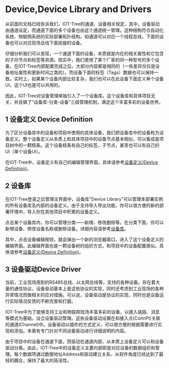 Device,Device Library and Drivers
==

从前面的文档已经告诉我们，IOT-Tree的通道、设备相关规定。其中，设备驱动由通道设定，而通道下面的多个设备也由这个通道统一管理。这种结构符合自动化系统、物联网系统的实际部署拓扑结构。如通道可以对应一个线程总线，下面的设备也可以对应现场总线下面挂接的设备。

仔细分析我们可以发现，一个通道下面的设备，本质就是内在的相关属性和它包含的子孙节点和标签等资源。现实中，我们使用了某个厂家的同一种型号的多个设备，在IOT-Tree内部配置完成之后，大部分内容都是相同的（一些差异仅仅是设备地址属性和更新时间之类的）。而设备下面的标签（Tags）数据也可以保持一致。实时上，如果某个设备内部比较复杂，我们也可以在此设备下面定义单个设备UI，这个UI也是可以共用的。

因此，IOT-Tree对设备管理单独引入了一个设备库。这个设备库和具体项目无关，并且做了"设备库-分类-设备"三级管理机制，满足这个丰富多彩的设备世界。

## 1 设备定义 Device Definition

为了区分设备库中的设备和项目中使用的具体设备，我们把设备库中的设备称为设备定义。整个设备定义从本质上和具体项目中的设备节点基本相似，可以看成是项目树中的一颗枝条。这个设备枝条有自己的标签、子节点，甚至也可以有自己的UI（单个设备UI）。

在IOT-Tree中，设备定义有自己的编辑管理界面，具体请参考[设备定义(Device Definition)][defdev]。

[defdev]:./devdef.md

## 2 设备库

在IOT-Tree登录之后管理主界面中，设备库"Device Library"可以管理本部署实例的所有设备库及内部的设备定义。由于支持导入导出功能，你可以很方便的新的部署环境中，导入你在其他项目中积累的设备定义。

点击某个设备库内，你可以管理分类——新增、修改删除等。在分类下面，你可以新增设备、修改设备名称或删除设备。详细内容请参考[设备库][dev_lib]。

其中，点击设备编辑按钮，就会弹出一个新的浏览器窗口，进入了这个设备定义的编辑界面。此编辑界面也是一颗设备树的组织方式，和项目中的设备配置类似。具体请参考[设备定义(Device Definition)][defdev]。

[dev_lib]:./dev_lib.md

## 3 设备驱动Device Driver

当前，工业现场用到的RS485总线、以太网总线等，支持的各种设备。存在着大量的通信协议，设备驱动基本上是这些协议的实现，同时还考虑到工业现场的各种异常情况而做相关的应对措施。可以说，设备驱动是协议的实现，同时也是设备运行实际情况反馈的不断完善和打磨。

IOT-Tree中为了能够支持工业和物联网现场丰富多彩的设备，以接入链路、消息等模式为基础，设立设备驱动管理。这些设备驱动设置在和接入点(ConnPt)关联的通道(Channel)中。设备驱动以插件的方式定义，可以很方便的根据需要进行实现和添加。本章有专门针对不同设备驱动进行详细说明的内容。

由于项目中的设备在通道下面，而驱动在通道内部，从本质上设备定义可以和设备驱动分离。由此，IOT-Tree中的设备定义主要内部即是对应设备的数据组织和管理。每个数据项通过数据地址Address和驱动建立关系，从软件角度已经达到了最轻的耦合，保持了最大的简洁性。


